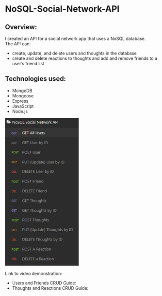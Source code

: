 # NoSQL-Social-Network-API

## Overview: 

I created an API for a social network app that uses a NoSQL database. 
<br>
The API can:
* create, update, and delete users and thoughts in the database
* create and delete reactions to thoughts and add and remove friends to a user’s friend list

## Technologies used:
  * MongoDB
  * Mongoose
  * Express
  * JavaScript
  * Node.js
  

<a href="https://github.com/reinholz36/NoSQL-Social-Network-API">
<img src="./assets/images/social-network-api.png" alt="NoSQL Social Network API CRUD demo photo">
</a>

Link to video demonstration: 

* Users and Friends CRUD Guide: 
* Thoughts and Reactions CRUD Guide: 
